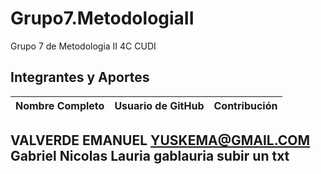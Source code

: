 # Grupo7.MetodologiaII
Grupo 7 de Metodologia II 4C CUDI
## Integrantes y Aportes

| Nombre Completo         |         Usuario de GitHub                 |         Contribución                 |
|----------------------   | ------------------------------------------|--------------------------------------|
 VALVERDE EMANUEL               YUSKEMA@GMAIL.COM                                    
Gabriel Nicolas Lauria          gablauria                                   subir un txt
---